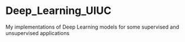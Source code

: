 # Deep_Learning_UIUC
My implementations of Deep Learning models for some supervised and unsupervised applications
